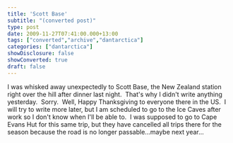 ```yaml
---
title: 'Scott Base'
subtitle: "(converted post)"
type: post
date: 2009-11-27T07:41:00.000+13:00
tags: ["converted","archive","dantarctica"]
categories: ["dantarctica"]
showDisclosure: false
showConverted: true
draft: false
---
```


I was whisked away unexpectedly to Scott Base, the New Zealand station right over the hill after dinner last night.  That's why I didn't write anything yesterday.  Sorry.  Well, Happy Thanksgiving to everyone there in the US.  I will try to write more later, but I am scheduled to go to the Ice Caves after work so I don't know when I'll be able to.  I was supposed to go to Cape Evans Hut for this same trip, but they have cancelled all trips there for the season because the road is no longer passable...maybe next year...